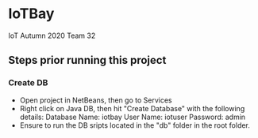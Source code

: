 # IoTBay
IoT Autumn 2020 Team 32


## Steps prior running this project

### Create DB
* Open project in NetBeans, then go to Services
* Right click on Java DB, then hit "Create Database" with the following details:
Database Name: iotbay
User Name: iotuser
Password: admin
* Ensure to run the DB sripts located in the "db" folder in the root folder.